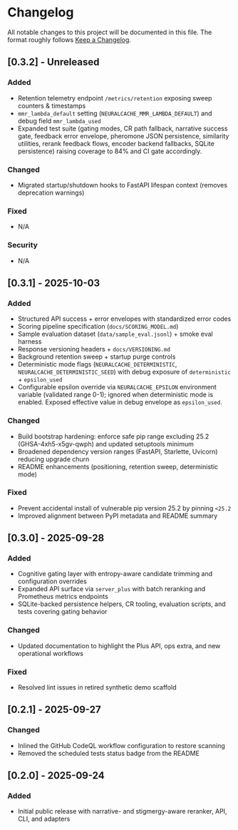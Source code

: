 # Changelog

All notable changes to this project will be documented in this file. The format roughly follows [Keep a Changelog](https://keepachangelog.com/en/1.1.0/).

## [0.3.2] - Unreleased
### Added
- Retention telemetry endpoint `/metrics/retention` exposing sweep counters & timestamps
- `mmr_lambda_default` setting (`NEURALCACHE_MMR_LAMBDA_DEFAULT`) and debug field `mmr_lambda_used`
- Expanded test suite (gating modes, CR path fallback, narrative success gate, feedback error envelope, pheromone JSON persistence, similarity utilities, rerank feedback flows, encoder backend fallbacks, SQLite persistence) raising coverage to 84% and CI gate accordingly.

### Changed
- Migrated startup/shutdown hooks to FastAPI lifespan context (removes deprecation warnings)

### Fixed
- N/A

### Security
- N/A

## [0.3.1] - 2025-10-03
### Added
- Structured API success + error envelopes with standardized error codes
- Scoring pipeline specification (`docs/SCORING_MODEL.md`)
- Sample evaluation dataset (`data/sample_eval.jsonl`) + smoke eval harness
- Response versioning headers + `docs/VERSIONING.md`
- Background retention sweep + startup purge controls
- Deterministic mode flags (`NEURALCACHE_DETERMINISTIC`, `NEURALCACHE_DETERMINISTIC_SEED`) with debug exposure of `deterministic` + `epsilon_used`
- Configurable epsilon override via `NEURALCACHE_EPSILON` environment variable (validated range 0-1); ignored when deterministic mode is enabled. Exposed effective value in debug envelope as `epsilon_used`.

### Changed
- Build bootstrap hardening: enforce safe pip range excluding 25.2 (GHSA-4xh5-x5gv-qwph) and updated setuptools minimum
- Broadened dependency version ranges (FastAPI, Starlette, Uvicorn) reducing upgrade churn
- README enhancements (positioning, retention sweep, deterministic mode)

### Fixed
- Prevent accidental install of vulnerable pip version 25.2 by pinning `<25.2`
- Improved alignment between PyPI metadata and README summary

## [0.3.0] - 2025-09-28
### Added
- Cognitive gating layer with entropy-aware candidate trimming and configuration overrides
- Expanded API surface via `server_plus` with batch reranking and Prometheus metrics endpoints
- SQLite-backed persistence helpers, CR tooling, evaluation scripts, and tests covering gating behavior

### Changed
- Updated documentation to highlight the Plus API, ops extra, and new operational workflows

### Fixed
- Resolved lint issues in retired synthetic demo scaffold

## [0.2.1] - 2025-09-27
### Changed
- Inlined the GitHub CodeQL workflow configuration to restore scanning
- Removed the scheduled tests status badge from the README

## [0.2.0] - 2025-09-24
### Added
- Initial public release with narrative- and stigmergy-aware reranker, API, CLI, and adapters
